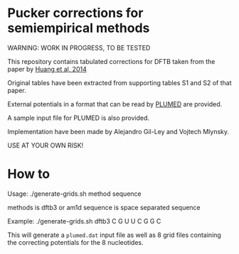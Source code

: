 # Pucker corrections for semiempirical methods

WARNING: WORK IN PROGRESS, TO BE TESTED

This repository contains tabulated corrections for DFTB taken from the paper by [Huang et al, 2014](http://dx.doi.org/10.1021/ct401013s)

Original tables have been extracted from supporting tables S1 and S2 of that paper.

External potentials in a format that can be read by [PLUMED](http://www.plumed.org) are provided.

A sample input file for PLUMED is also provided.

Implementation have been made by Alejandro Gil-Ley and Vojtech Mlynsky.

USE AT YOUR OWN RISK!

How to
======

Usage:
    ./generate-grids.sh method sequence

methods is dftb3 or am1d
sequence is space separated sequence

Example:
    ./generate-grids.sh dftb3 C G U U C G G C

This will generate a `plumed.dat` input file as well as 8 grid files
containing the correcting potentials for the 8 nucleotides.

    


